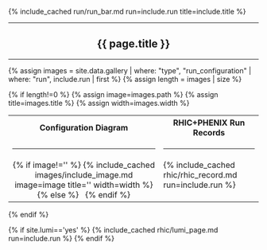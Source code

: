 {% include_cached run/run_bar.md run=include.run title=include.title %}
<hr/>
<center><h2>{{ page.title }}</h2></center>
<hr/>

{% assign images = site.data.gallery | where: "type", "run_configuration" | where: "run", include.run | first %}
{% assign length = images | size %}

{% if length!=0 %}
{% assign image=images.path %}
{% assign title=images.title %}
{% assign width=images.width %}


<table width="110%">
<tr><th style="text-align:center">Configuration Diagram</th><th style="text-align:center">RHIC+PHENIX Run Records</th></tr>
<tr>
<td><hr/></td><td><hr/></td>
</tr>

<tr>

<td style="text-align:center">
{% if image!='' %}
{% include_cached images/include_image.md image=image title='' width=width %}
{% else %}
&nbsp;
{% endif %}
</td>

<td valign="top">
{% include_cached rhic/rhic_record.md run=include.run %}
</td>

</tr>

</table>

{% endif %}

{% if site.lumi=='yes' %}
{% include_cached rhic/lumi_page.md run=include.run %}
{% endif %}

